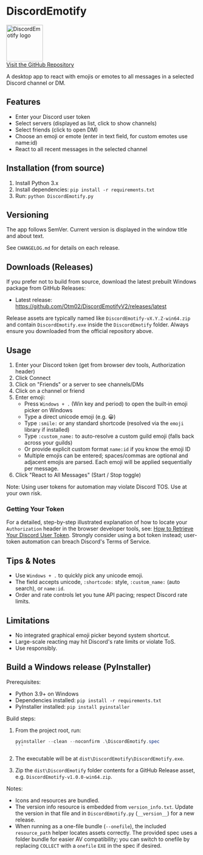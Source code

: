 # DiscordEmotify

<a href="https://github.com/Otm02/DiscordEmotifyV2" title="DiscordEmotify on GitHub">
	<img src="./DiscordEmotify.ico" alt="DiscordEmotify logo" width="96" height="96" />
	<br/>
	Visit the GitHub Repository
  
</a>

A desktop app to react with emojis or emotes to all messages in a selected Discord channel or DM.

## Features

- Enter your Discord user token
- Select servers (displayed as list, click to show channels)
- Select friends (click to open DM)
- Choose an emoji or emote (enter in text field, for custom emotes use name:id)
- React to all recent messages in the selected channel

## Installation (from source)

1. Install Python 3.x
2. Install dependencies: `pip install -r requirements.txt`
3. Run: `python DiscordEmotify.py`

## Versioning

The app follows SemVer. Current version is displayed in the window title and about text.

See `CHANGELOG.md` for details on each release.

## Downloads (Releases)

If you prefer not to build from source, download the latest prebuilt Windows package from GitHub Releases:

- Latest release: https://github.com/Otm02/DiscordEmotifyV2/releases/latest

Release assets are typically named like `DiscordEmotify-vX.Y.Z-win64.zip` and contain `DiscordEmotify.exe` inside the `DiscordEmotify` folder. Always ensure you downloaded from the official repository above.

## Usage

1. Enter your Discord token (get from browser dev tools, Authorization header)
2. Click Connect
3. Click on "Friends" or a server to see channels/DMs
4. Click on a channel or friend
5. Enter emoji:
	- Press `Windows + .` (Win key and period) to open the built‑in emoji picker on Windows
	- Type a direct unicode emoji (e.g. 😀)
	- Type `:smile:` or any standard shortcode (resolved via the `emoji` library if installed)
	- Type `:custom_name:` to auto-resolve a custom guild emoji (falls back across your guilds)
	- Or provide explicit custom format `name:id` if you know the emoji ID
	- Multiple emojis can be entered; spaces/commas are optional and adjacent emojis are parsed. Each emoji will be applied sequentially per message.
6. Click "React to All Messages" (Start / Stop toggle)

Note: Using user tokens for automation may violate Discord TOS. Use at your own risk.

### Getting Your Token

For a detailed, step-by-step illustrated explanation of how to locate your `Authorization` header in the browser developer tools, see: [How to Retrieve Your Discord User Token](./HOW_TO_GET_TOKEN.md). Strongly consider using a bot token instead; user-token automation can breach Discord's Terms of Service.

## Tips & Notes

* Use `Windows + .` to quickly pick any unicode emoji.
* The field accepts unicode, `:shortcode:` style, `:custom_name:` (auto search), or `name:id`.
* Order and rate controls let you tune API pacing; respect Discord rate limits.

## Limitations

* No integrated graphical emoji picker beyond system shortcut.
* Large-scale reacting may hit Discord's rate limits or violate ToS.
* Use responsibly.

## Build a Windows release (PyInstaller)

Prerequisites:

- Python 3.9+ on Windows
- Dependencies installed: `pip install -r requirements.txt`
- PyInstaller installed: `pip install pyinstaller`

Build steps:

1. From the project root, run:

	````powershell
	pyinstaller --clean --noconfirm .\DiscordEmotify.spec
	```

2. The executable will be at `dist\DiscordEmotify\DiscordEmotify.exe`.

3. Zip the `dist\DiscordEmotify` folder contents for a GitHub Release asset, e.g. `DiscordEmotify-v1.0.0-win64.zip`.

Notes:

- Icons and resources are bundled.
- The version info resource is embedded from `version_info.txt`. Update the version in that file and in `DiscordEmotify.py` (`__version__`) for a new release.
- When running as a one-file bundle (`--onefile`), the included `resource_path` helper locates assets correctly. The provided spec uses a folder bundle for easier AV compatibility; you can switch to onefile by replacing `COLLECT` with a `onefile` `EXE` in the spec if desired.